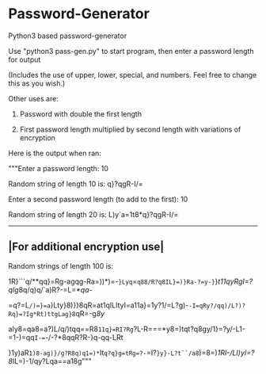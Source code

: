 # Password-Generator
Python3 based password-generator

Use "python3 pass-gen.py" to start program, then enter a password length for output

(Includes the use of upper, lower, special, and numbers. Feel free to change this as you wish.)

Other uses are: 

1. Password with double the first length

2. First password length multiplied by second length with variations of encryption

Here is the output when ran:

"""Enter a password length: 10

Random string of length 10 is:
q}?qgR-I/=

Enter a second password length (to add to the first): 10

Random string of length 20 is:
L)y`a=1t8*q}?qgR-I/=


-------------------------------
|For additional encryption use|
-------------------------------

Random strings of length 100 is:

1R}```q/**qq}=Rg-agqg-Ra=))*)=-`}Lyq`=`q88/R?q8IL}=)}Ra-?=y-}`}*t11qyRgI=?qIg*8q/q)q/`a)R?-=L=**qa-*

=q?=L`/)=}=a`}Lty}8)}}8qR=at1qILItyI=a11a}=1y?1/=L?g)-`-I=qRy?/qq)/L?)?Rq}=?Ig*Rt)ttgLag}8`qR=-g*8y*

aIy8=qa8=a?)L/q/)tqq==R8`11q}=RI?Rg`?L-R===*y8=)tqt?q8gy/1}=?y/-L1-=1-)=qq`I-=`-/-?*8qqR?R-}q-qq-LRt

}1y)aR`1)8-ag)}/g?R8q)q1=)*`It`q?q}g=tRg=?-`=I?`}y}-L?t``/a8`)=8=)*1RI-/LI)yI=?8*IL=)-1/qy?Lqa==a18g"""
